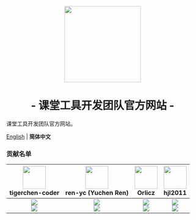 <p align="center">
<img src="https://avatars.githubusercontent.com/u/100061863" width="200">
</p>

<h1 align="center">- 课堂工具开发团队官方网站 -</h1>

课堂工具开发团队官方网站。

[English](./README.md) | **简体中文**

### 贡献名单

| <img src="https://avatars.githubusercontent.com/u/67366523?v=4" width="60px"></br> tigerchen-coder | <img src="https://avatars.githubusercontent.com/u/53416099?v=4" width="60px"></br> ren-yc (Yuchen Ren) | <img src="https://avatars.githubusercontent.com/u/95127214?v=4" width="60px"></br> Orlicz | <img src="https://avatars.githubusercontent.com/u/100132650?v=4" width="60px"></br> hjl2011 |
| :---: | :---: | :---: | :---: |
| ![](https://shields.io/badge/Theme%20Founder-blue?logo=microsoft-edge&style=for-the-badge)<br>![](https://shields.io/badge/BugTester-yellow?logo=open-bug-bounty&style=for-the-badge) | ![](https://shields.io/badge/Maintainer-green?logo=server-fault&style=for-the-badge)<br>![](https://shields.io/badge/BugTester-yellow?logo=open-bug-bounty&style=for-the-badge) | ![](https://shields.io/badge/Maintainer-green?logo=server-fault&style=for-the-badge)<br>![](https://shields.io/badge/BugTester-yellow?logo=open-bug-bounty&style=for-the-badge) | ![](https://shields.io/badge/Maintainer-green?logo=server-fault&style=for-the-badge)<br>![](https://shields.io/badge/BugTester-yellow?logo=open-bug-bounty&style=for-the-badge) |